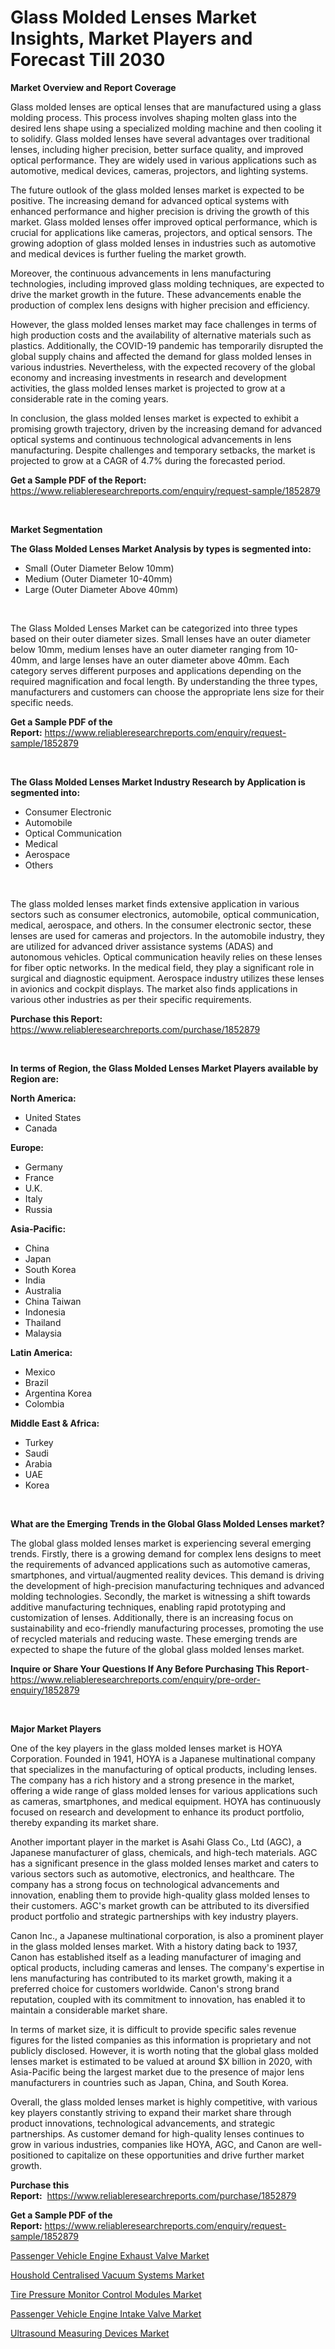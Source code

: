 <p><h1>Glass Molded Lenses Market Insights, Market Players and Forecast Till 2030</h1></p><p><strong>Market Overview and Report Coverage</strong></p>
<p><p>Glass molded lenses are optical lenses that are manufactured using a glass molding process. This process involves shaping molten glass into the desired lens shape using a specialized molding machine and then cooling it to solidify. Glass molded lenses have several advantages over traditional lenses, including higher precision, better surface quality, and improved optical performance. They are widely used in various applications such as automotive, medical devices, cameras, projectors, and lighting systems.</p><p>The future outlook of the glass molded lenses market is expected to be positive. The increasing demand for advanced optical systems with enhanced performance and higher precision is driving the growth of this market. Glass molded lenses offer improved optical performance, which is crucial for applications like cameras, projectors, and optical sensors. The growing adoption of glass molded lenses in industries such as automotive and medical devices is further fueling the market growth.</p><p>Moreover, the continuous advancements in lens manufacturing technologies, including improved glass molding techniques, are expected to drive the market growth in the future. These advancements enable the production of complex lens designs with higher precision and efficiency.</p><p>However, the glass molded lenses market may face challenges in terms of high production costs and the availability of alternative materials such as plastics. Additionally, the COVID-19 pandemic has temporarily disrupted the global supply chains and affected the demand for glass molded lenses in various industries. Nevertheless, with the expected recovery of the global economy and increasing investments in research and development activities, the glass molded lenses market is projected to grow at a considerable rate in the coming years.</p><p>In conclusion, the glass molded lenses market is expected to exhibit a promising growth trajectory, driven by the increasing demand for advanced optical systems and continuous technological advancements in lens manufacturing. Despite challenges and temporary setbacks, the market is projected to grow at a CAGR of 4.7% during the forecasted period.</p></p>
<p><strong>Get a Sample PDF of the Report:</strong> <a href="https://www.reliableresearchreports.com/enquiry/request-sample/1852879">https://www.reliableresearchreports.com/enquiry/request-sample/1852879</a></p>
<p>&nbsp;</p>
<p><strong>Market Segmentation</strong></p>
<p><strong>The Glass Molded Lenses Market Analysis by types is segmented into:</strong></p>
<p><ul><li>Small (Outer Diameter Below 10mm)</li><li>Medium (Outer Diameter 10-40mm)</li><li>Large (Outer Diameter Above 40mm)</li></ul></p>
<p>&nbsp;</p>
<p><p>The Glass Molded Lenses Market can be categorized into three types based on their outer diameter sizes. Small lenses have an outer diameter below 10mm, medium lenses have an outer diameter ranging from 10-40mm, and large lenses have an outer diameter above 40mm. Each category serves different purposes and applications depending on the required magnification and focal length. By understanding the three types, manufacturers and customers can choose the appropriate lens size for their specific needs.</p></p>
<p><strong>Get a Sample PDF of the Report:</strong>&nbsp;<a href="https://www.reliableresearchreports.com/enquiry/request-sample/1852879">https://www.reliableresearchreports.com/enquiry/request-sample/1852879</a></p>
<p>&nbsp;</p>
<p><strong>The Glass Molded Lenses Market Industry Research by Application is segmented into:</strong></p>
<p><ul><li>Consumer Electronic</li><li>Automobile</li><li>Optical Communication</li><li>Medical</li><li>Aerospace</li><li>Others</li></ul></p>
<p>&nbsp;</p>
<p><p>The glass molded lenses market finds extensive application in various sectors such as consumer electronics, automobile, optical communication, medical, aerospace, and others. In the consumer electronic sector, these lenses are used for cameras and projectors. In the automobile industry, they are utilized for advanced driver assistance systems (ADAS) and autonomous vehicles. Optical communication heavily relies on these lenses for fiber optic networks. In the medical field, they play a significant role in surgical and diagnostic equipment. Aerospace industry utilizes these lenses in avionics and cockpit displays. The market also finds applications in various other industries as per their specific requirements.</p></p>
<p><strong>Purchase this Report:</strong>&nbsp; <a href="https://www.reliableresearchreports.com/purchase/1852879">https://www.reliableresearchreports.com/purchase/1852879</a></p>
<p>&nbsp;</p>
<p><strong>In terms of Region, the Glass Molded Lenses Market Players available by Region are:</strong></p>
<p>
    <p> <strong> North America: </strong>
        <ul>
            <li>United States</li>
            <li>Canada</li>
        </ul>
        </p> 
    <p> <strong> Europe: </strong>
        <ul>
            <li>Germany</li>
            <li>France</li>
            <li>U.K.</li>
            <li>Italy</li>
            <li>Russia</li>
        </ul>
        </p> 
    <p> <strong> Asia-Pacific: </strong>
        <ul>
            <li>China</li>
            <li>Japan</li>
            <li>South Korea</li>
            <li>India</li>
            <li>Australia</li>
            <li>China Taiwan</li>
            <li>Indonesia</li>
            <li>Thailand</li>
            <li>Malaysia</li>
        </ul>
        </p> 
    <p> <strong> Latin America: </strong>
        <ul>
            <li>Mexico</li>
            <li>Brazil</li>
            <li>Argentina Korea</li>
            <li>Colombia</li>
        </ul>
        </p> 
    <p> <strong> Middle East & Africa: </strong>
        <ul>
            <li>Turkey</li>
            <li>Saudi</li>
            <li>Arabia</li>
            <li>UAE</li>
            <li>Korea</li>
        </ul>
    </p>
    </p>
<p>&nbsp;</p>
<p><strong>What are the Emerging Trends in the Global Glass Molded Lenses market?</strong></p>
<p><p>The global glass molded lenses market is experiencing several emerging trends. Firstly, there is a growing demand for complex lens designs to meet the requirements of advanced applications such as automotive cameras, smartphones, and virtual/augmented reality devices. This demand is driving the development of high-precision manufacturing techniques and advanced molding technologies. Secondly, the market is witnessing a shift towards additive manufacturing techniques, enabling rapid prototyping and customization of lenses. Additionally, there is an increasing focus on sustainability and eco-friendly manufacturing processes, promoting the use of recycled materials and reducing waste. These emerging trends are expected to shape the future of the global glass molded lenses market.</p></p>
<p><strong>Inquire or Share Your Questions If Any Before Purchasing This Report</strong>- <a href="https://www.reliableresearchreports.com/enquiry/pre-order-enquiry/1852879">https://www.reliableresearchreports.com/enquiry/pre-order-enquiry/1852879</a></p>
<p>&nbsp;</p>
<p><strong>Major Market Players</strong></p>
<p><p>One of the key players in the glass molded lenses market is HOYA Corporation. Founded in 1941, HOYA is a Japanese multinational company that specializes in the manufacturing of optical products, including lenses. The company has a rich history and a strong presence in the market, offering a wide range of glass molded lenses for various applications such as cameras, smartphones, and medical equipment. HOYA has continuously focused on research and development to enhance its product portfolio, thereby expanding its market share.</p><p>Another important player in the market is Asahi Glass Co., Ltd (AGC), a Japanese manufacturer of glass, chemicals, and high-tech materials. AGC has a significant presence in the glass molded lenses market and caters to various sectors such as automotive, electronics, and healthcare. The company has a strong focus on technological advancements and innovation, enabling them to provide high-quality glass molded lenses to their customers. AGC's market growth can be attributed to its diversified product portfolio and strategic partnerships with key industry players.</p><p>Canon Inc., a Japanese multinational corporation, is also a prominent player in the glass molded lenses market. With a history dating back to 1937, Canon has established itself as a leading manufacturer of imaging and optical products, including cameras and lenses. The company's expertise in lens manufacturing has contributed to its market growth, making it a preferred choice for customers worldwide. Canon's strong brand reputation, coupled with its commitment to innovation, has enabled it to maintain a considerable market share.</p><p>In terms of market size, it is difficult to provide specific sales revenue figures for the listed companies as this information is proprietary and not publicly disclosed. However, it is worth noting that the global glass molded lenses market is estimated to be valued at around $X billion in 2020, with Asia-Pacific being the largest market due to the presence of major lens manufacturers in countries such as Japan, China, and South Korea.</p><p>Overall, the glass molded lenses market is highly competitive, with various key players constantly striving to expand their market share through product innovations, technological advancements, and strategic partnerships. As customer demand for high-quality lenses continues to grow in various industries, companies like HOYA, AGC, and Canon are well-positioned to capitalize on these opportunities and drive further market growth.</p></p>
<p><strong>Purchase this Report:</strong>&nbsp;&nbsp;<a href="https://www.reliableresearchreports.com/purchase/1852879">https://www.reliableresearchreports.com/purchase/1852879</a></p>
<p></p>
<p><strong>Get a Sample PDF of the Report:</strong>&nbsp;<a href="https://www.reliableresearchreports.com/enquiry/request-sample/1852879">https://www.reliableresearchreports.com/enquiry/request-sample/1852879</a></p>
<p><p><a href="https://medium.com/@yashreports27/analyzing-passenger-vehicle-engine-exhaust-valve-market-global-industry-perspective-and-forecast-2abf8bc69c91">Passenger Vehicle Engine Exhaust Valve Market</a></p><p><a href="https://www.linkedin.com/pulse/houshold-centralised-vacuum-systems-market-research-report-q7jue/">Houshold Centralised Vacuum Systems Market</a></p><p><a href="https://www.linkedin.com/pulse/tire-pressure-monitor-control-modules-market-research-report-d9mpe/">Tire Pressure Monitor Control Modules Market</a></p><p><a href="https://medium.com/@shiv151299/passenger-vehicle-engine-intake-valve-market-analysis-and-sze-forecasted-for-period-from-2023-to-eaac6e90273e">Passenger Vehicle Engine Intake Valve Market</a></p><p><a href="https://www.linkedin.com/pulse/ultrasound-measuring-devices-market-challenges-opportunities-31x6e/">Ultrasound Measuring Devices Market</a></p></p>